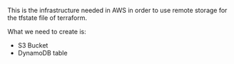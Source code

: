 This is the infrastructure needed in AWS in order to use remote storage for the tfstate file of terraform.

What we need to create is:
- S3 Bucket
- DynamoDB table